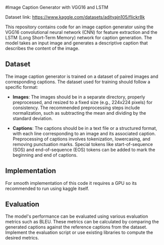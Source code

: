 #Image Caption Generator with VGG16 and LSTM

Dataset link: https://www.kaggle.com/datasets/adityajn105/flickr8k

This repository contains code for an image caption generator using the VGG16 convolutional neural network (CNN) for feature extraction and the LSTM (Long Short-Term Memory) network for caption generation. The model takes an input image and generates a descriptive caption that describes the content of the image.

## Dataset

The image caption generator is trained on a dataset of paired images and corresponding captions. The dataset used for training should follow a specific format:

- **Images**: The images should be in a separate directory, properly preprocessed, and resized to a fixed size (e.g., 224x224 pixels) for consistency. The recommended preprocessing steps include normalization, such as subtracting the mean and dividing by the standard deviation.

- **Captions**: The captions should be in a text file or a structured format, with each line corresponding to an image and its associated caption. Preprocessing of captions involves tokenization, lowercasing, and removing punctuation marks. Special tokens like start-of-sequence (SOS) and end-of-sequence (EOS) tokens can be added to mark the beginning and end of captions.

## Implementation

For smooth implementation of this code it requires a GPU so its recommended to run using kaggle itself.

## Evaluation

The model's performance can be evaluated using various evaluation metrics such as BLEU. These metrics can be calculated by comparing the generated captions against the reference captions from the dataset. Implement the evaluation script or use existing libraries to compute the desired metrics.

